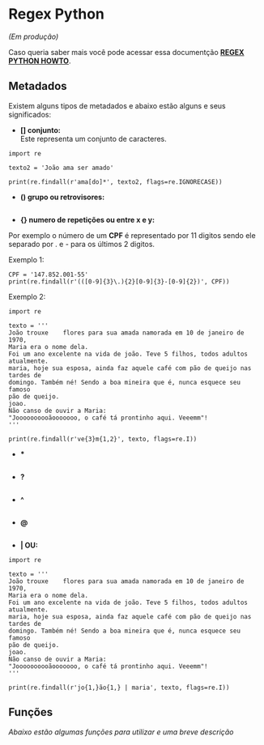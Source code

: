# Regex Python
_(Em produção)_

Caso queria saber mais você pode acessar essa documentção __[REGEX PYTHON HOWTO](https://docs.python.org/pt-br/2.7/howto/regex.html#:~:text=Este%20documento%20%C3%A9%20um%20tutorial%20introdut%C3%B3rio%20sobre%20express%C3%B5es,que%20a%20se%C3%A7%C3%A3o%20correspondente%20%C3%A0%20documenta%C3%A7%C3%A3o%20do%20m%C3%B3dulo.)__.

## Metadados

Existem alguns tipos de metadados e abaixo estão alguns e seus significados:

- __[] conjunto:__<br>
Este representa um conjunto de caracteres.


```
import re

texto2 = 'João ama ser amado'

print(re.findall(r'ama[do]*', texto2, flags=re.IGNORECASE))
```

- __() grupo ou retrovisores:__

```
```

- __{} numero de repetições ou entre x e y:__

Por exemplo o número de um __CPF__ é representado por 11 digitos sendo ele separado por . e - para os últimos 2 digitos.

Exemplo 1:

```
CPF = '147.852.001-55'
print(re.findall(r'(([0-9]{3}\.){2}[0-9]{3}-[0-9]{2})', CPF))
```

Exemplo 2:

```
import re

texto = '''
João trouxe    flores para sua amada namorada em 10 de janeiro de 1970,
Maria era o nome dela.
Foi um ano excelente na vida de joão. Teve 5 filhos, todos adultos atualmente.
maria, hoje sua esposa, ainda faz aquele café com pão de queijo nas tardes de
domingo. Também né! Sendo a boa mineira que é, nunca esquece seu famoso
pão de queijo.
joao.
Não canso de ouvir a Maria:
"Joooooooooãooooooo, o café tá prontinho aqui. Veeemm"!
'''

print(re.findall(r've{3}m{1,2}', texto, flags=re.I))

```


- __*__

```
```

- __?__

```
```

- __^__

```
```

- __@__


```
```

- __| OU:__


```
import re

texto = '''
João trouxe    flores para sua amada namorada em 10 de janeiro de 1970,
Maria era o nome dela.
Foi um ano excelente na vida de joão. Teve 5 filhos, todos adultos atualmente.
maria, hoje sua esposa, ainda faz aquele café com pão de queijo nas tardes de
domingo. Também né! Sendo a boa mineira que é, nunca esquece seu famoso
pão de queijo.
joao.
Não canso de ouvir a Maria:
"Joooooooooãooooooo, o café tá prontinho aqui. Veeemm"!
'''

print(re.findall(r'jo{1,}ão{1,} | maria', texto, flags=re.I))

```


## Funções

_Abaixo estão algumas funções para utilizar e uma breve descrição_